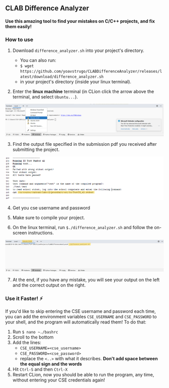 ## CLAB Difference Analyzer

#### Use this amazing tool to find your mistakes on C/C++ projects, and fix them easily!

### How to use
1) Download `difference_analyzer.sh` into your project's directory.
   * You can also run:
   * `$ wget https://github.com/yoavstrugo/CLABDifferenceAnalyzer/releases/latest/download/difference_analyzer.sh`
   * in your project's directory (inside your linux terminal).

2) Enter the <b>linux machine</b> terminal (in CLion click the arrow above 
   the terminal, and select `Ubuntu...`).

<img src="./res/editor.png">

3) Find the output file specified in the submission pdf you received after 
   submitting the project.

<img src="./res/stdout.png">

4) Get you cse username and password

5) Make sure to compile your project.

6) On the linux terminal, run `$./difference_analyzer.sh` and follow the 
   on-screen instructions.
<img src="./res/running.png">

7) At the end, if you have any mistake, you will see your output on the left 
   and the correct output on the right.

### Use it Faster! ⚡
If you'd like to skip entering the CSE username and password each time, you 
can add the environment variables `CSE_USERNAME` and `CSE_PASSWORD` to your 
shell, and the program will automatically read them!
To do that:
1) Run `$ nano ~./bashrc`
2) Scroll to the bottom
3) Add the lines:
   * `CSE_USERNAME=<cse_username>`
   * `CSE_PASSWORD=<cse_password>`
   * replace the `<..>` with what it describes. <b>Don't add space between 
     the equal sign and the words</b>
4) Hit `Ctrl-S` and then `Ctrl-X`
5) Restart CLion, now you should be able to run the program, any time, 
   without entering your CSE credentials again!